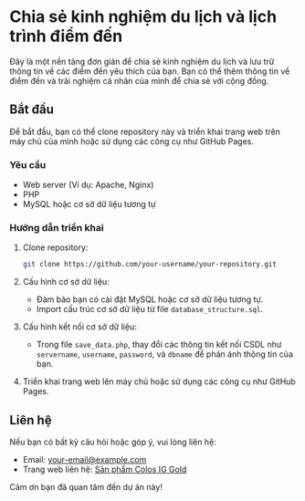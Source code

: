 
# Chia sẻ kinh nghiệm du lịch và lịch trình điểm đến

Đây là một nền tảng đơn giản để chia sẻ kinh nghiệm du lịch và lưu trữ thông tin về các điểm đến yêu thích của bạn. Bạn có thể thêm thông tin về điểm đến và trải nghiệm cá nhân của mình để chia sẻ với cộng đồng.

## Bắt đầu

Để bắt đầu, bạn có thể clone repository này và triển khai trang web trên máy chủ của mình hoặc sử dụng các công cụ như GitHub Pages.

### Yêu cầu

- Web server (Ví dụ: Apache, Nginx)
- PHP
- MySQL hoặc cơ sở dữ liệu tương tự

### Hướng dẫn triển khai

1. Clone repository:

   ```bash
   git clone https://github.com/your-username/your-repository.git
   ```

2. Cấu hình cơ sở dữ liệu:

   - Đảm bảo bạn có cài đặt MySQL hoặc cơ sở dữ liệu tương tự.
   - Import cấu trúc cơ sở dữ liệu từ file `database_structure.sql`.

3. Cấu hình kết nối cơ sở dữ liệu:

   - Trong file `save_data.php`, thay đổi các thông tin kết nối CSDL như `servername`, `username`, `password`, và `dbname` để phản ánh thông tin của bạn.

4. Triển khai trang web lên máy chủ hoặc sử dụng các công cụ như GitHub Pages.

## Liên hệ

Nếu bạn có bất kỳ câu hỏi hoặc góp ý, vui lòng liên hệ:

- Email: your-email@example.com
- Trang web liên hệ: [Sản phẩm Colos IG Gold](https://suanon.com.vn/san-pham/colos-iggold)

Cảm ơn bạn đã quan tâm đến dự án này!
```

